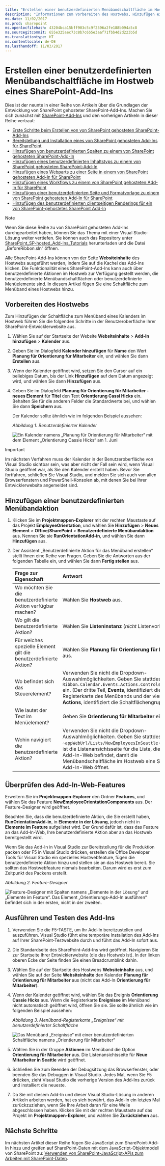 ```yaml
---
title: "Erstellen einer benutzerdefinierten Menübandschaltfläche im Hostweb eines SharePoint-Add-Ins"
description: "Informationen zum Vorbereiten des Hostwebs, Hinzufügen einer benutzerdefinierten Menübandaktion, Überprüfen des Add-In-Web-Features sowie Ausführen und Testen des Add-Ins."
ms.date: 11/02/2017
ms.prod: sharepoint
ms.openlocfilehash: 43204bca15bff903c5c9f2596a2fe188b094a5c8
ms.sourcegitcommit: 655e325aec73c8b7c6b5e3aaf71fbb4d2d223b5d
ms.translationtype: HT
ms.contentlocale: de-DE
ms.lasthandoff: 11/03/2017
---
```

# <a name="create-a-custom-ribbon-button-in-the-host-web-of-a-sharepoint-add-in"></a>Erstellen einer benutzerdefinierten Menübandschaltfläche im Hostweb eines SharePoint-Add-Ins

Dies ist der neunte in einer Reihe von Artikeln über die Grundlagen der Entwicklung von SharePoint gehosteter SharePoint-Add-Ins. Machen Sie sich zunächst mit [SharePoint-Add-Ins](sharepoint-add-ins.md) und den vorherigen Artikeln in dieser Reihe vertraut:

-  [Erste Schritte beim Erstellen von von SharePoint gehosteten SharePoint-Add-Ins](get-started-creating-sharepoint-hosted-sharepoint-add-ins.md)
-  [Bereitstellung und Installation eines von SharePoint gehosteten Add-Ins für SharePoint](deploy-and-install-a-sharepoint-hosted-sharepoint-add-in.md)
-  [Hinzufügen von benutzerdefinierten Spalten zu einem von SharePoint gehosteten SharePoint-Add-In](add-custom-columns-to-a-sharepoint-hosted-sharepoint-add-in.md)
-  [Hinzufügen eines benutzerdefinierten Inhaltstyps zu einem von SharePoint gehosteten SharePoint-Add-In](add-a-custom-content-type-to-a-sharepoint-hosted-sharepoint-add-in.md)
-  [Hinzufügen eines Webparts zu einer Seite in einem von SharePoint gehosteten Add-In für SharePoint](add-a-web-part-to-a-page-in-a-sharepoint-hosted-sharepoint-add-in.md)
-  [Hinzufügen eines Workflows zu einem von SharePoint gehosteten Add-In für SharePoint](add-a-workflow-to-a-sharepoint-hosted-sharepoint-add-in.md)
-  [Hinzufügen einer benutzerdefinierten Seite und Formatvorlage zu einem von SharePoint gehosteten Add-In für SharePoint](add-a-custom-page-and-style-to-a-sharepoint-hosted-sharepoint-add-in.md)
-  [Hinzufügen des benutzerdefinierten clientseitigen Renderings für ein von SharePoint-gehostetes SharePoint Add-In](add-custom-client-side-rendering-to-a-sharepoint-hosted-sharepoint-add-in.md)
    
> [!NOTE]
> Wenn Sie diese Reihe zu von SharePoint gehosteten Add-Ins durchgearbeitet haben, können Sie das Thema mit einer Visual Studio-Lösung weiter vertiefen. Sie können auch das Repository unter [SharePoint_SP-hosted_Add-Ins_Tutorials](https://github.com/OfficeDev/SharePoint_SP-hosted_Add-Ins_Tutorials) herunterladen und die Datei „BeforeRibbon.sln“ öffnen.

Alle SharePoint-Add-Ins können von der Seite **Websiteinhalte** des Hostwebs ausgeführt werden, indem Sie auf die Kachel des Add-Ins klicken. Die Funktionalität eines SharePoint-Add-Ins kann auch über benutzerdefinierte Aktionen im Hostweb zur Verfügung gestellt werden, die benutzerdefinierte Menübandschaltflächen oder benutzerdefinierte Menüelemente sind. In diesem Artikel fügen Sie eine Schaltfläche zum Menüband eines Hostwebs hinzu.

## <a name="prepare-the-host-web"></a>Vorbereiten des Hostwebs

Zum Hinzufügen der Schaltfläche zum Menüband eines Kalenders im Hostweb führen Sie die folgenden Schritte in der Benutzeroberfläche Ihrer SharePoint-Entwicklerwebsite aus.

1. Wählen Sie auf der Startseite der Website **Websiteinhalte** > **Add-In hinzufügen** > **Kalender** aus.

2. Geben Sie im Dialogfeld **Kalender hinzufügen** für **Name** den Wert **Planung für Orientierung für Mitarbeiter** ein, und wählen Sie dann **Erstellen** aus.

3. Wenn der Kalender geöffnet wird, setzen Sie den Cursor auf ein beliebiges Datum, bis der Link **Hinzufügen** auf dem Datum angezeigt wird, und wählen Sie dann **Hinzufügen** aus. 

4. Geben Sie im Dialogfeld **Planung für Orientierung für Mitarbeiter - neues Element** für **Titel** den Text **Orientierung Cassi Hicks** ein. Behalten Sie für die anderen Felder die Standardwerte bei, und wählen Sie dann **Speichern** aus.
    
   Der Kalender sollte ähnlich wie im folgenden Beispiel aussehen:

   *Abbildung 1. Benutzerdefinierter Kalender*

   ![Ein Kalender namens „Planung für Orientierung für Mitarbeiter“ mit dem Element „Orientierung Cassie Hicks“ am 1. Juni](../images/d2066862-41c1-424d-9bfb-b6c5342bcf2c.PNG)

> [!IMPORTANT]
> Im nächsten Verfahren muss der Kalender in der Benutzeroberfläche von Visual Studio sichtbar sein, was aber nicht der Fall sein wird, wenn Visual Studio geöffnet war, als Sie den Kalender erstellt haben. Bevor Sie fortfahren, schließen Sie Visual Studio, und melden Sie sich auch von allen Browserfenstern und PowerShell-Konsolen ab, mit denen Sie bei Ihrer Entwicklerwebsite angemeldet sind.

## <a name="add-a-ribbon-custom-action"></a>Hinzufügen einer benutzerdefinierten Menübandaktion

1. Klicken Sie im **Projektmappen-Explorer** mit der rechten Maustaste auf das Projekt **EmployeeOrientation**, und wählen Sie **Hinzufügen** > **Neues Element** > **Office/SharePoint** > **Benutzerdefinierte Menübandaktion** aus. Nennen Sie sie **RunOrientationAdd-in**, und wählen Sie dann **Hinzufügen** aus.

2. Der Assistent „Benutzerdefinierte Aktion für das Menüband erstellen“ stellt Ihnen eine Reihe von Fragen. Geben Sie die Antworten aus der folgenden Tabelle ein, und wählen Sie dann **Fertig stellen** aus. 

    |**Frage zur Eigenschaft**|**Antwort**|
    |:-----|:-----|
    |Wo möchten Sie die benutzerdefinierte Aktion verfügbar machen?|Wählen Sie **Hostweb** aus.|
    |Wo gilt die benutzerdefinierte Aktion?|Wählen Sie **Listeninstanz** (*nicht* Listenvorlage) aus.|
    |Für welches spezielle Element gilt die benutzerdefinierte Aktion?|Wählen Sie **Planung für Orientierung für Mitarbeiter** aus.|
    |Wo befindet sich das Steuerelement?|Verwenden Sie nicht die Dropdown-Auswahlmöglichkeiten. Geben Sie stattdessen `Ribbon.Calendar.Events.Actions.Controls._children` ein. (Der dritte Teil, **Events**, identifiziert die Registerkarte des Menübands und der vierte Teil, **Actions**, identifiziert die Schaltflächengruppe.)|
    |Wie lautet der Text im Menüelement?|Geben Sie **Orientierung für Mitarbeiter** ein.|
    |Wohin navigiert die benutzerdefinierte Aktion?|Verwenden Sie nicht die Dropdown-Auswahlmöglichkeiten. Geben Sie stattdessen `~appWebUrl/Lists/NewEmployeesInSeattle` ein. Dies ist die Listenansichtsseite für die Liste, die sich im Add-In-Web befindet, damit die Menübandschaltfläche im Hostweb eine Seite im Add-In-Web öffnet.|


## <a name="inspect-the-add-in-web-feature"></a>Überprüfen des Add-In-Web-Features

Erweitern Sie im **Projektmappen-Explorer** den Ordner **Features**, und wählen Sie das Feature **NewEmployeeOrientationComponents** aus. Der Feature-Designer wird geöffnet.

Beachten Sie, dass die benutzerdefinierte Aktion, die Sie erstellt haben, **RunOrientationAdd-in**, in **Elemente in der Lösung**, jedoch nicht in **Elemente im Feature** aufgelistet wird. Der Grund dafür ist, dass das Feature an das Add-In-Web, Ihre benutzerdefinierte Aktion aber an das Hostweb bereitgestellt wird. 

Wenn Sie das Add-In in Visual Studio zur Bereitstellung für die Produktion packen oder F5 in Visual Studio drücken, erstellen die Office Developer Tools für Visual Studio ein spezielles Hostwebfeature, fügen die benutzerdefinierte Aktion hinzu und stellen sie an das Hostweb bereit. Sie sollten das Hostwebfeature niemals bearbeiten. Darum wird es erst zum Zeitpunkt des Packens erstellt.

*Abbildung 2. Feature-Designer*

![Feature-Designer mit Spalten namens „Elemente in der Lösung“ und „Elemente im Feature“. Das Element „Orientierungs-Add-In ausführen“ befindet sich in der ersten, nicht in der zweiten.](../images/49ea0bf0-2cfa-4070-aa65-24b4a9c5e874.PNG)

## <a name="run-and-test-the-add-in"></a>Ausführen und Testen des Add-Ins

1. Verwenden Sie die F5-TASTE, um Ihr Add-In bereitzustellen und auszuführen. Visual Studio führt eine temporäre Installation des Add-Ins auf Ihrer SharePoint-Testwebsite durch und führt das Add-In sofort aus. 

2. Die Standardseite des SharePoint-Add-Ins wird geöffnet. Navigieren Sie zur Startseite Ihrer Entwicklerwebsite (die das Hostweb ist). In der linken oberen Ecke der Seite finden Sie einen Breadcrumblink dahin.

3. Wählen Sie auf der Startseite des Hostwebs **Websiteinhalte** aus, und wählen Sie auf der Seite **Websiteinhalte** den Kalender **Planung für Orientierung für Mitarbeiter** aus (nicht das Add-In **Orientierung für Mitarbeiter**).

4. Wenn der Kalender geöffnet wird, wählen Sie das Ereignis **Orientierung Cassie Hicks** aus. Wenn die Registerkarte **Ereignisse** im Menüband nicht automatisch geöffnet wird, öffnen Sie sie. Sie sollte ähnlich wie im folgenden Beispiel aussehen:
    
   *Abbildung 3. Menüband-Registerkarte „Ereignisse“ mit benutzerdefinierter Schaltfläche*

   ![Das Menüband „Ereignisse“ mit einer benutzerdefinierten Schaltfläche namens „Orientierung für Mitarbeiter“](../images/916ecbba-11ff-45b6-a8e9-ba717ae6fe0b.png)

5. Wählen Sie in der Gruppe **Aktionen** im Menüband die Option **Orientierung für Mitarbeiter** aus. Die Listenansichtsseite für **Neue Mitarbeiter in Seattle** wird geöffnet.

6. Schließen Sie zum Beenden der Debugsitzung das Browserfenster, oder beenden Sie das Debuggen in Visual Studio. Jedes Mal, wenn Sie F5 drücken, zieht Visual Studio die vorherige Version des Add-Ins zurück und installiert die neueste.

7. Da Sie mit diesem Add-In und dieser Visual Studio-Lösung in anderen Artikeln arbeiten werden, hat es sich bewährt, das Add-In ein letztes Mal zurückzuziehen, wenn Sie Ihre Arbeit daran für eine Weile abgeschlossen haben. Klicken Sie mit der rechten Maustaste auf das Projekt im **Projektmappen-Explorer**, und wählen Sie **Zurückziehen** aus.

## <a name="next-steps"></a>Nächste Schritte
<a name="Nextsteps"> </a>

Im nächsten Artikel dieser Reihe fügen Sie JavaScript zum SharePoint-Add-In hinzu und greifen auf SharePoint-Daten mit dem JavaScript-Objektmodell von SharePoint zu: [Verwenden von SharePoint-JavaScript-APIs zum Arbeiten mit SharePoint-Daten](use-the-sharepoint-javascript-apis-to-work-with-sharepoint-data.md).
 

 

